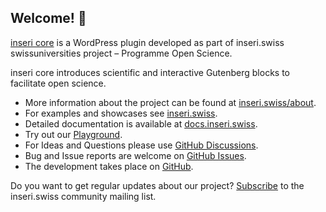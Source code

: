 ## Welcome! 👋

[inseri core](https://wordpress.org/plugins/inseri-core/) is a WordPress plugin developed as part of inseri.swiss swissuniversities project – Programme Open Science.

inseri core introduces scientific and interactive Gutenberg blocks to facilitate open science. 

- More information about the project can be found at [inseri.swiss/about](https://inseri.swiss/about).
- For examples and showcases see [inseri.swiss](https://inseri.swiss/about).
- Detailed documentation is available at [docs.inseri.swiss](https://docs.inseri.swiss/).
- Try out our [Playground](https://inseri.swiss/playground/).
- For Ideas and Questions please use [GitHub Discussions](https://github.com/inseri-swiss/inseri-swiss/discussions).
- Bug and Issue reports are welcome on [GitHub Issues](https://github.com/inseri-swiss/inseri-swiss/issues).
- The development takes place on [GitHub](https://github.com/inseri-swiss/inseri-core-wp).

Do you want to get regular updates about our project? [Subscribe](https://s3it.lists.uzh.ch/sympa/subscribe/inseri-community) to the inseri.swiss community mailing list.
<!--

**Here are some ideas to get you started:**

🙋‍♀️ A short introduction - what is your organization all about?
🌈 Contribution guidelines - how can the community get involved?
👩‍💻 Useful resources - where can the community find your docs? Is there anything else the community should know?
🍿 Fun facts - what does your team eat for breakfast?
🧙 Remember, you can do mighty things with the power of [Markdown](https://docs.github.com/github/writing-on-github/getting-started-with-writing-and-formatting-on-github/basic-writing-and-formatting-syntax)
-->
